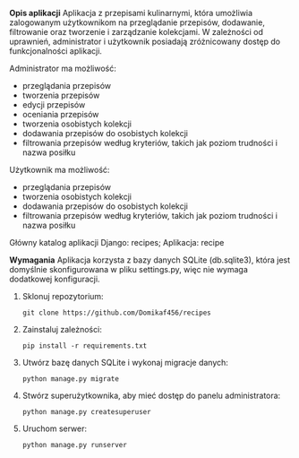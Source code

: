 **Opis aplikacji**
Aplikacja z przepisami kulinarnymi, która umożliwia zalogowanym użytkownikom na przeglądanie przepisów, dodawanie, filtrowanie oraz tworzenie i zarządzanie kolekcjami.
W zależności od uprawnień, administrator i użytkownik posiadają zróżnicowany dostęp do funkcjonalności aplikacji.

Administrator ma możliwość:
- przeglądania przepisów
- tworzenia przepisów
- edycji przepisów
- oceniania przepisów
- tworzenia osobistych kolekcji
- dodawania przepisów do osobistych kolekcji
- filtrowania przepisów według kryteriów, takich jak poziom trudności i nazwa posiłku

Użytkownik ma możliwość:
- przeglądania przepisów
- tworzenia osobistych kolekcji
- dodawania przepisów do osobistych kolekcji
- filtrowania przepisów według kryteriów, takich jak poziom trudności i nazwa posiłku

Główny katalog aplikacji Django: recipes;
Aplikacja: recipe

**Wymagania**
Aplikacja korzysta z bazy danych SQLite (db.sqlite3), która jest domyślnie skonfigurowana w pliku settings.py, więc nie wymaga dodatkowej konfiguracji.

1. Sklonuj repozytorium:
   ```
   git clone https://github.com/Domikaf456/recipes
   ```
2. Zainstaluj zależności:
   ```
   pip install -r requirements.txt
   
3. Utwórz bazę danych SQLite i wykonaj migracje danych:
   ```
   python manage.py migrate
   
4. Stwórz superużytkownika, aby mieć dostęp do panelu administratora:
     ```
     python manage.py createsuperuser

5. Uruchom serwer:
   ```
   python manage.py runserver
